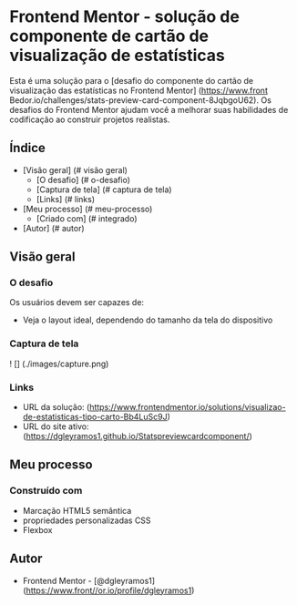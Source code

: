 # Frontend Mentor - solução de componente de cartão de visualização de estatísticas

Esta é uma solução para o [desafio do componente do cartão de visualização das estatísticas no Frontend Mentor] (https://www.front Bedor.io/challenges/stats-preview-card-component-8JqbgoU62). Os desafios do Frontend Mentor ajudam você a melhorar suas habilidades de codificação ao construir projetos realistas.

## Índice

- [Visão geral] (# visão geral)
  - [O desafio] (# o-desafio)
  - [Captura de tela] (# captura de tela)
  - [Links] (# links)
- [Meu processo] (# meu-processo)
  - [Criado com] (# integrado)
- [Autor] (# autor)

## Visão geral

### O desafio

Os usuários devem ser capazes de:

- Veja o layout ideal, dependendo do tamanho da tela do dispositivo

### Captura de tela

! [] (./images/capture.png)

### Links

- URL da solução: (https://www.frontendmentor.io/solutions/visualizao-de-estatisticas-tipo-carto-Bb4LuSc9J)
- URL do site ativo: (https://dgleyramos1.github.io/Statspreviewcardcomponent/)

## Meu processo

### Construído com

- Marcação HTML5 semântica
- propriedades personalizadas CSS
- Flexbox


## Autor

- Frontend Mentor - [@dgleyramos1] (https://www.front//or.io/profile/dgleyramos1)

